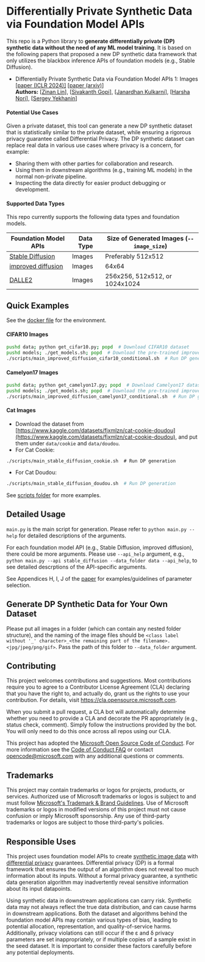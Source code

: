 # Differentially Private Synthetic Data via Foundation Model APIs

This repo is a Python library to **generate differentially private (DP) synthetic data without the need of any ML model training**. It is based on the following papers that proposed a new DP synthetic data framework that only utilizes the blackbox inference APIs of foundation models (e.g., Stable Diffusion).

* Differentially Private Synthetic Data via Foundation Model APIs 1: Images  
	[[paper (ICLR 2024)]](https://openreview.net/forum?id=YEhQs8POIo) [[paper (arxiv)](https://arxiv.org/abs/2305.15560)]  
    **Authors:** [[Zinan Lin](https://zinanlin.me/)], [[Sivakanth Gopi](https://www.microsoft.com/en-us/research/people/sigopi/)], [[Janardhan Kulkarni](https://www.microsoft.com/en-us/research/people/jakul/)], [[Harsha Nori](https://www.microsoft.com/en-us/research/people/hanori/)], [[Sergey Yekhanin](http://www.yekhanin.org/)]


#### Potential Use Cases
Given a private dataset, this tool can generate a new DP synthetic dataset that is statistically similar to the private dataset, while ensuring a rigorous privacy guarantee called Differential Privacy. The DP synthetic dataset can replace real data in various use cases where privacy is a concern, for example:
* Sharing them with other parties for collaboration and research.
* Using them in downstream algorithms (e.g., training ML models) in the normal non-private pipeline.
* Inspecting the data directly for easier product debugging or development.


#### Supported Data Types
This repo currently supports the following data types and foundation models.

| Foundation Model APIs | Data Type | Size of Generated Images (`--image_size`) |
|--------|--------|--------|
|    [Stable Diffusion](https://huggingface.co/docs/diffusers/api/pipelines/stable_diffusion/overview) |   Images  | Preferably 512x512 |
|    [improved diffusion](https://github.com/openai/improved-diffusion)    |   Images | 64x64 |
|    [DALLE2](https://platform.openai.com/docs/api-reference/images)    |    Images     | 256x256, 512x512, or 1024x1024 |



## Quick Examples

See the [docker file](docker/Dockerfile) for the environment.

#### CIFAR10 Images
```sh
pushd data; python get_cifar10.py; popd  # Download CIFAR10 dataset
pushd models; ./get_models.sh; popd  # Download the pre-trained improved diffusion model
./scripts/main_improved_diffusion_cifar10_conditional.sh  # Run DP generation
```

#### Camelyon17 Images
```sh
pushd data; python get_camelyon17.py; popd  # Download Camelyon17 dataset
pushd models; ./get_models.sh; popd  # Download the pre-trained improved diffusion model
./scripts/main_improved_diffusion_camelyon17_conditional.sh  # Run DP generation
```


#### Cat Images

* Download the dataset from [https://www.kaggle.com/datasets/fjxmlzn/cat-cookie-doudou](https://www.kaggle.com/datasets/fjxmlzn/cat-cookie-doudou), and put them under `data/cookie` and `data/doudou`.
* For Cat Cookie:
```
./scripts/main_stable_diffusion_cookie.sh  # Run DP generation
```
* For Cat Doudou:
```sh
./scripts/main_stable_diffusion_doudou.sh  # Run DP generation
``` 

See [scripts folder](scripts) for more examples.


## Detailed Usage

`main.py` is the main script for generation. Please refer to `python main.py --help` for detailed descriptions of the arguments. 

For each foundation model API (e.g., Stable Diffusion, improved diffusion), there could be more arguments. Please use `--api_help` argument, e.g., `python main.py --api stable_diffusion --data_folder data --api_help`, to see detailed descrptions of the API-specific arguments.

See Appendices H, I, J of the [paper](https://arxiv.org/abs/2305.15560) for examples/guidelines of parameter selection.

## Generate DP Synthetic Data for Your Own Dataset
Please put all images in a folder (which can contain any nested folder structure), and the naming of the image files should be `<class label without '_' character>_<the remaining part of the filename>.<jpg/jpeg/png/gif>`. Pass the path of this folder to `--data_folder` argument.


## Contributing

This project welcomes contributions and suggestions.  Most contributions require you to agree to a
Contributor License Agreement (CLA) declaring that you have the right to, and actually do, grant us
the rights to use your contribution. For details, visit https://cla.opensource.microsoft.com.

When you submit a pull request, a CLA bot will automatically determine whether you need to provide
a CLA and decorate the PR appropriately (e.g., status check, comment). Simply follow the instructions
provided by the bot. You will only need to do this once across all repos using our CLA.

This project has adopted the [Microsoft Open Source Code of Conduct](https://opensource.microsoft.com/codeofconduct/).
For more information see the [Code of Conduct FAQ](https://opensource.microsoft.com/codeofconduct/faq/) or
contact [opencode@microsoft.com](mailto:opencode@microsoft.com) with any additional questions or comments.

## Trademarks

This project may contain trademarks or logos for projects, products, or services. Authorized use of Microsoft 
trademarks or logos is subject to and must follow 
[Microsoft's Trademark & Brand Guidelines](https://www.microsoft.com/en-us/legal/intellectualproperty/trademarks/usage/general).
Use of Microsoft trademarks or logos in modified versions of this project must not cause confusion or imply Microsoft sponsorship.
Any use of third-party trademarks or logos are subject to those third-party's policies.

## Responsible Uses

This project uses foundation model APIs to create [synthetic image data](https://en.wikipedia.org/wiki/Synthetic_data) with [differential privacy](https://en.wikipedia.org/wiki/Differential_privacy) guarantees. Differential privacy (DP) is a formal framework that ensures the output of an algorithm does not reveal too much information about its inputs. Without a formal privacy guarantee, a synthetic data generation algorithm may inadvertently reveal sensitive information about its input datapoints.

Using synthetic data in downstream applications can carry risk. Synthetic data may not always reflect the true data distribution, and can cause harms in downstream applications. Both the dataset and algorithms behind the foundation model APIs may contain various types of bias, leading to potential allocation, representation, and quality-of-service harms. Additionally, privacy violations can still occur if the ε and δ privacy parameters are set inappropriately, or if multiple copies of a sample exist in the seed dataset. It is important to consider these factors carefully before any potential deployments.  
